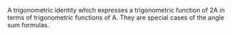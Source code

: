 A trigonometric identity which expresses a trigonometric function of 2A
in terms of trigonometric functions of A. They are special cases of the
angle sum formulas.
